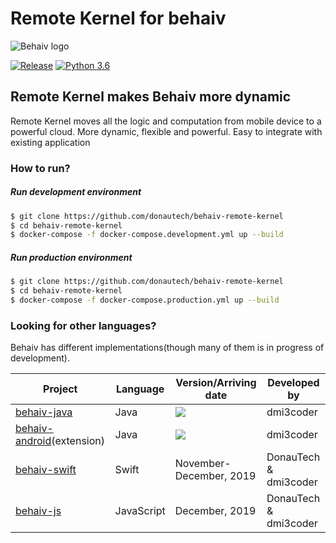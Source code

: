 # Remote Kernel for behaiv
![Behaiv logo](https://github.com/dmi3coder/behaiv-java/raw/master/docs/img/behaiv_logo.png)

[![Release](https://img.shields.io/github/v/release/donautech/behaiv-remote-kernel?include_prereleases)](https://github.com/donautech/behaiv-remote-kernel/releases) [![Python 3.6](https://img.shields.io/badge/python-3.6-blue.svg)](https://www.python.org/downloads/release/python-360/)

## Remote Kernel makes Behaiv more dynamic
Remote Kernel moves all the logic and computation from mobile device to a powerful cloud. 
More dynamic, flexible and powerful. Easy to integrate with existing application

### How to run?

##### Run development environment

```sh 
$ git clone https://github.com/donautech/behaiv-remote-kernel
$ cd behaiv-remote-kernel
$ docker-compose -f docker-compose.development.yml up --build 
```

##### Run production environment

```sh 
$ git clone https://github.com/donautech/behaiv-remote-kernel
$ cd behaiv-remote-kernel
$ docker-compose -f docker-compose.production.yml up --build 
```

 
### Looking for other languages?
Behaiv has different implementations(though many of them is in progress of development). 

| Project | Language | Version/Arriving date | Developed by |
|---------|----------|---------|--------------|
|[behaiv-java](https://github.com/dmi3coder/behaiv-java)| Java | [![](https://jitpack.io/v/dmi3coder/behaiv-java.svg)](https://jitpack.io/#dmi3coder/behaiv-java) |dmi3coder|
|[behaiv-android](https://github.com/dmi3coder/behaiv-android)(extension)| Java | [![](https://jitpack.io/v/dmi3coder/behaiv-android.svg)](https://jitpack.io/#dmi3coder/behaiv-android)| dmi3coder|
|[behaiv-swift](https://github.com/donautech/behaiv-swift)| Swift |November-December, 2019|DonauTech & dmi3coder|
|[behaiv-js]()| JavaScript | December, 2019|DonauTech & dmi3coder

